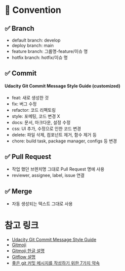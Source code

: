 # 📒 Convention

## ✅ Branch

- default branch: develop
- deploy branch: main
- feature branch: 그룹명-feature/이슈 명
- hotfix branch: hotfix/이슈 명

## ✅ Commit

#### Udacity Git Commit Message Style Guide (customized)

- feat: 새로 생성한 것
- fix: 버그 수정
- refactor: 코드 리펙토링
- style: 포메팅, 코드 변경 X
- docs: 문서, 마크다운, 설정 수정
- css: UI 추가, 수정으로 인한 코드 변경
- delete: 파일 삭제, 컴포넌트 제거, 함수 제거 등
- chore: build task, package manager, configs 등 변경

## ✅ Pull Request

- 작업 했던 브렌치명 그대로 Pull Request 명에 사용
- reviewer, assignee, label, issue 연결

## ✅ Merge

- 자동 생성되는 텍스트 그대로 사용

# 참고 링크

- [Udacity Git Commit Message Style Guide](https://udacity.github.io/git-styleguide/)
- [Gitmoji](https://gitmoji.dev/)
- [Gitmoji 한글 설명](https://treasurebear.tistory.com/70)
- [Gitflow 설명](https://mini-min-dev.tistory.com/23?category=982441)
- [좋은 git 커밋 메시지를 작성하기 위한 7가지 약속](https://meetup.nhncloud.com/posts/106)
